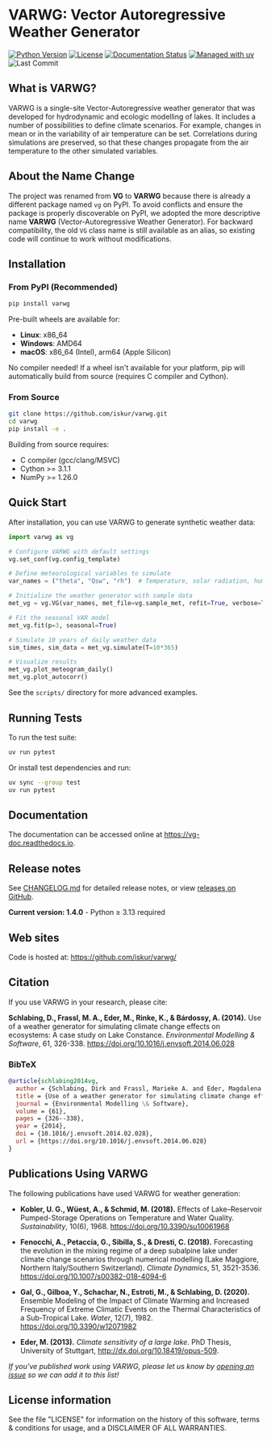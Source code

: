 # VARWG: Vector Autoregressive Weather Generator

[![Python Version](https://img.shields.io/badge/python-3.13+-blue.svg)](https://www.python.org/downloads/)
[![License](https://img.shields.io/badge/license-BSD-green.svg)](LICENSE)
[![Documentation Status](https://readthedocs.org/projects/varwg/badge/?version=latest)](https://vg-doc.readthedocs.io)
[![Managed with uv](https://img.shields.io/badge/managed_with-uv-blue)](https://github.com/astral-sh/uv)
![Last Commit](https://img.shields.io/github/last-commit/iskur/varwg)

## What is VARWG?

VARWG is a single-site Vector-Autoregressive weather generator that was developed for hydrodynamic and ecologic modelling of lakes. It includes a number of possibilities to define climate scenarios. For example, changes in mean or in the variability of air temperature can be set. Correlations during simulations are preserved, so that these changes propagate from the air temperature to the other simulated variables.

## About the Name Change

The project was renamed from **VG** to **VARWG** because there is already a different package named `vg` on PyPI. To avoid conflicts and ensure the package is properly discoverable on PyPI, we adopted the more descriptive name **VARWG** (Vector-Autoregressive Weather Generator). For backward compatibility, the old `VG` class name is still available as an alias, so existing code will continue to work without modifications.

## Installation

### From PyPI (Recommended)

```bash
pip install varwg
```

Pre-built wheels are available for:
- **Linux**: x86_64
- **Windows**: AMD64
- **macOS**: x86_64 (Intel), arm64 (Apple Silicon)

No compiler needed! If a wheel isn't available for your platform, pip will automatically build from source (requires C compiler and Cython).

### From Source

```bash
git clone https://github.com/iskur/varwg.git
cd varwg
pip install -e .
```

Building from source requires:
- C compiler (gcc/clang/MSVC)
- Cython >= 3.1.1
- NumPy >= 1.26.0

## Quick Start

After installation, you can use VARWG to generate synthetic weather data:

```python
import varwg as vg

# Configure VARWG with default settings
vg.set_conf(vg.config_template)

# Define meteorological variables to simulate
var_names = ("theta", "Qsw", "rh")  # Temperature, solar radiation, humidity

# Initialize the weather generator with sample data
met_vg = vg.VG(var_names, met_file=vg.sample_met, refit=True, verbose=True)

# Fit the seasonal VAR model
met_vg.fit(p=3, seasonal=True)

# Simulate 10 years of daily weather data
sim_times, sim_data = met_vg.simulate(T=10*365)

# Visualize results
met_vg.plot_meteogram_daily()
met_vg.plot_autocorr()
```

See the `scripts/` directory for more advanced examples.

## Running Tests

To run the test suite:

```bash
uv run pytest
```

Or install test dependencies and run:

```bash
uv sync --group test
uv run pytest
```

## Documentation

The documentation can be accessed online at
<https://vg-doc.readthedocs.io>.

<!-- The source package also ships with the sphinx-based documentation source -->
<!-- in the `doc` folder. Having [sphinx](sphinx.pocoo.org) installed, it can -->
<!-- be built by typing: -->

<!--     make html -->

<!-- inside the `doc` folder. -->

## Release notes

See [CHANGELOG.md](CHANGELOG.md) for detailed release notes, or view [releases on GitHub](https://github.com/iskur/varwg/releases).

**Current version: 1.4.0** - Python ≥ 3.13 required

## Web sites

Code is hosted at: <https://github.com/iskur/varwg/>

## Citation

If you use VARWG in your research, please cite:

**Schlabing, D., Frassl, M. A., Eder, M., Rinke, K., & Bárdossy, A. (2014).** Use of a weather generator for simulating climate change effects on ecosystems: A case study on Lake Constance. *Environmental Modelling & Software*, 61, 326-338. https://doi.org/10.1016/j.envsoft.2014.06.028

### BibTeX

```bibtex
@article{schlabing2014vg,
  author = {Schlabing, Dirk and Frassl, Marieke A. and Eder, Magdalena and Rinke, Karsten and B{\'a}rdossy, Andr{\'a}s},
  title = {Use of a weather generator for simulating climate change effects on ecosystems: A case study on {Lake Constance}},
  journal = {Environmental Modelling \& Software},
  volume = {61},
  pages = {326--338},
  year = {2014},
  doi = {10.1016/j.envsoft.2014.02.028},
  url = {https://doi.org/10.1016/j.envsoft.2014.06.028}
}
```

## Publications Using VARWG

The following publications have used VARWG for weather generation:

- **Kobler, U. G., Wüest, A., & Schmid, M. (2018).** Effects of Lake–Reservoir Pumped-Storage Operations on Temperature and Water Quality. *Sustainability*, 10(6), 1968. https://doi.org/10.3390/su10061968

- **Fenocchi, A., Petaccia, G., Sibilla, S., & Dresti, C. (2018).** Forecasting the evolution in the mixing regime of a deep subalpine lake under climate change scenarios through numerical modelling (Lake Maggiore, Northern Italy/Southern Switzerland). *Climate Dynamics*, 51, 3521-3536. https://doi.org/10.1007/s00382-018-4094-6

- **Gal, G., Gilboa, Y., Schachar, N., Estroti, M., & Schlabing, D. (2020).** Ensemble Modeling of the Impact of Climate Warming and Increased Frequency of Extreme Climatic Events on the Thermal Characteristics of a Sub-Tropical Lake. *Water*, 12(7), 1982. https://doi.org/10.3390/w12071982

- **Eder, M. (2013).** *Climate sensitivity of a large lake*. PhD Thesis, University of Stuttgart, http://dx.doi.org/10.18419/opus-509.

*If you've published work using VARWG, please let us know by [opening an issue](https://github.com/iskur/varwg/issues) so we can add it to this list!*

## License information

See the file \"LICENSE\" for information on the history of this software, terms & conditions for usage, and a DISCLAIMER OF ALL WARRANTIES.
